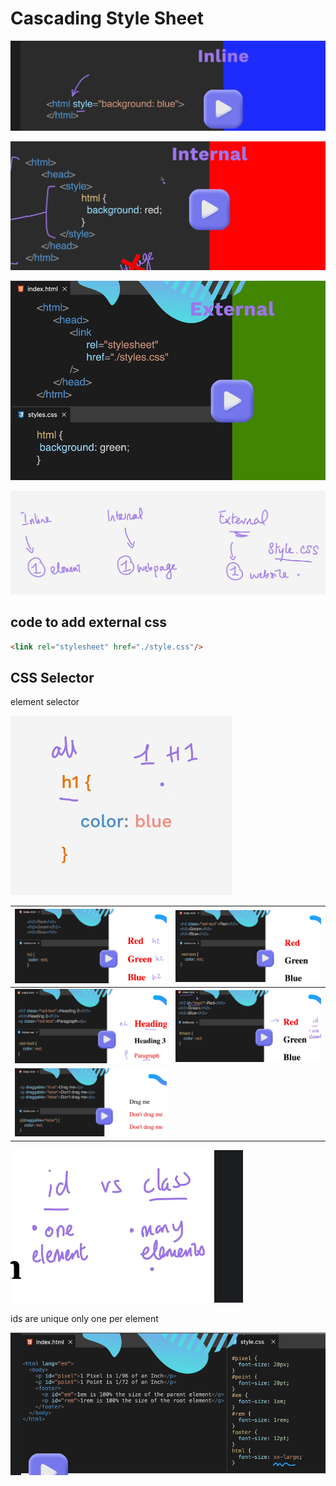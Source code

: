# Cascading Style Sheet

![alt text](Pastedimage20241219165221.png)

![alt text](Pastedimage20241219165250.png)

![alt text](Pastedimage20241219165319.png)


![alt text](Pastedimage20241219165346.png)

## code to add external css

```html
<link rel="stylesheet" href="./style.css"/>
```

## CSS Selector

element selector

![alt text](Pastedimage20241219165608.png)


| ![alt text](Pastedimage20241219165705.png) | ![alt text](Pastedimage20241219165724.png) |
| ------------------------------------ | ------------------------------------ |
| ![alt text](Pastedimage20241219165747.png) | ![alt text](Pastedimage20241219165809.png) |
| ![alt text](Pastedimage20241219165947.png) |                                      |


![alt text](Pastedimage20241219165841.png)

ids are unique only one per element 


![alt text](Pastedimage20241219180336.png)


